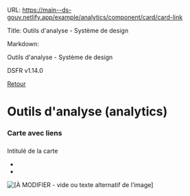 URL:
https://main--ds-gouv.netlify.app/example/analytics/component/card/card-link

Title:
Outils d'analyse - Système de design

Markdown:


Outils d'analyse - Système de design


DSFR v1.14.0


[Retour](../)


# Outils d'analyse (analytics)


### Carte avec liens


###
Intitulé de la carte


-


-


![[À MODIFIER - vide ou texte alternatif de l’image]](../../../../../example/img/placeholder.16x9.png)